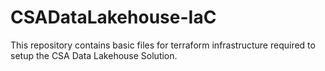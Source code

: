 # CSADataLakehouse-IaC

This repository contains basic files for terraform infrastructure required to setup the CSA Data Lakehouse Solution.
